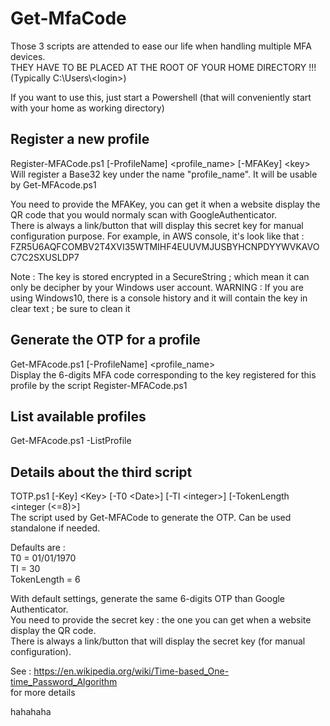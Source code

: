 # Get-MfaCode
Those 3 scripts are attended to ease our life when handling multiple MFA devices. <br />
THEY HAVE TO BE PLACED AT THE ROOT OF YOUR HOME DIRECTORY !!! <br />
(Typically C:\Users\\\<login>) <br />

If you want to use this, just start a Powershell (that will conveniently start with your home as working directory)

## Register a new profile
Register-MFACode.ps1 [-ProfileName] \<profile_name\> [-MFAKey] \<key\> <br />
Will register a Base32 key under the name "profile_name". It will be usable by Get-MFAcode.ps1 <br />

You need to provide the MFAKey, you can get it when a website display the QR code that you would normaly scan with GoogleAuthenticator. <br />
There is always a link/button that will display this secret key for manual configuration purpose. For example, in AWS console, it's look like that : FZR5U6AQFCOMBV2T4XVI35WTMIHF4EUUVMJUSBYHCNPDYYWVKAVOC7C2SXUSLDP7

Note : The key is stored encrypted in a SecureString ; which mean it can only be decipher by your Windows user account.
WARNING : If you are using Windows10, there is a console history and it will contain the key in clear text ; be sure to clean it

## Generate the OTP for a profile
Get-MFAcode.ps1 [-ProfileName] \<profile_name\> <br />
Display the 6-digits MFA code corresponding to the key registered for this profile by the script Register-MFACode.ps1

## List available profiles
Get-MFAcode.ps1 -ListProfile

## Details about the third script
TOTP.ps1 [-Key] \<Key\> [-T0 \<Date\>] [-TI \<integer\>] [-TokenLength <integer (<=8)>] <br />
The script used by Get-MFACode to generate the OTP. Can be used standalone if needed.

Defaults are : <br />
T0 = 01/01/1970 <br />
TI = 30 <br />
TokenLength = 6 <br />

With default settings, generate the same 6-digits OTP than Google Authenticator. <br />
You need to provide the secret key : the one you can get when a website display the QR code. <br />
There is always a link/button that will display the secret key (for manual configuration).

See : https://en.wikipedia.org/wiki/Time-based_One-time_Password_Algorithm <br />
for more details

hahahaha
